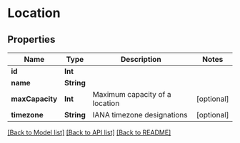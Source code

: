 # Location

## Properties
Name | Type | Description | Notes
------------ | ------------- | ------------- | -------------
**id** | **Int** |  | 
**name** | **String** |  | 
**maxCapacity** | **Int** | Maximum capacity of a location | [optional] 
**timezone** | **String** |  IANA timezone designations | [optional] 

[[Back to Model list]](../README.md#documentation-for-models) [[Back to API list]](../README.md#documentation-for-api-endpoints) [[Back to README]](../README.md)


